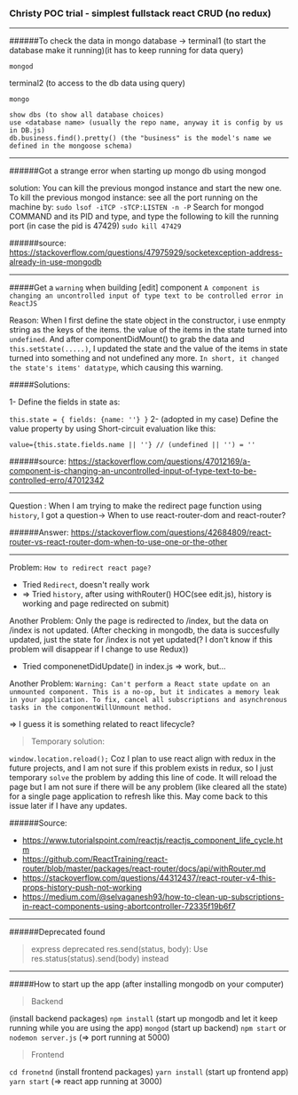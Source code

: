 ### Christy POC trial - simplest fullstack react CRUD (no redux)

---

######To check the data in mongo database ->
terminal1 (to start the database make it running)(it has to keep running for data query)

```
mongod
```

terminal2 (to access to the db data using query)

```
mongo
```

```
show dbs (to show all database choices)
use <database name> (usually the repo name, anyway it is config by us in DB.js)
db.business.find().pretty() (the "business" is the model's name we defined in the mongoose schema)
```

---

######Got a strange error when starting up mongo db using mongod

solution:
You can kill the previous mongod instance and start the new one.
To kill the previous mongod instance:
see all the port running on the machine by:
`sudo lsof -iTCP -sTCP:LISTEN -n -P`
Search for mongod COMMAND and its PID and type, and type the following to kill the running port (in case the pid is 47429)
`sudo kill 47429`

######source: https://stackoverflow.com/questions/47975929/socketexception-address-already-in-use-mongodb

---

#####Get a `warning` when building [edit] component
`A component is changing an uncontrolled input of type text to be controlled error in ReactJS`

Reason: When I first define the state object in the constructor, i use enmpty string as the keys of the items. the value of the items in the state turned into `undefined`. And after componentDidMount() to grab the data and `this.setState(.....)`, I updated the state and the value of the items in state turned into something and not undefined any more. `In short, it changed the state's items' datatype`, which causing this warning.

#####Solutions:

1- Define the fields in state as:

`this.state = { fields: {name: ''} }`
2- (adopted in my case) Define the value property by using Short-circuit evaluation like this:

`value={this.state.fields.name || ''} // (undefined || '') = ''`

######source: https://stackoverflow.com/questions/47012169/a-component-is-changing-an-uncontrolled-input-of-type-text-to-be-controlled-erro/47012342

---

Question : When I am trying to make the redirect page function using `history`, I got a question-> When to use react-router-dom and react-router?

######Answer: https://stackoverflow.com/questions/42684809/react-router-vs-react-router-dom-when-to-use-one-or-the-other

---

Problem: `How to redirect react page?`

- Tried `Redirect`, doesn't really work
- => Tried `history`, after using withRouter() HOC(see edit.js), history is working and page redirected on submit)

Another Problem: Only the page is redirected to /index, but the data on /index is not updated. (After checking in mongodb, the data is succesfully updated, just the state for /index is not yet updated(? I don't know if this problem will disappear if I change to use Redux))

- Tried componenetDidUpdate() in index.js => work, but...

Another Problem: `Warning: Can't perform a React state update on an unmounted component. This is a no-op, but it indicates a memory leak in your application. To fix, cancel all subscriptions and asynchronous tasks in the componentWillUnmount method.`

=> I guess it is something related to react lifecycle?

> Temporary solution:

`window.location.reload();`
Coz I plan to use react align with redux in the future projects, and I am not sure if this problem exists in redux, so I just temporary `solve` the problem by adding this line of code. It will reload the page but I am not sure if there will be any problem (like cleared all the state) for a single page application to refresh like this. May come back to this issue later if I have any updates.

######Source:

- https://www.tutorialspoint.com/reactjs/reactjs_component_life_cycle.htm
- https://github.com/ReactTraining/react-router/blob/master/packages/react-router/docs/api/withRouter.md
- https://stackoverflow.com/questions/44312437/react-router-v4-this-props-history-push-not-working
- https://medium.com/@selvaganesh93/how-to-clean-up-subscriptions-in-react-components-using-abortcontroller-72335f19b6f7

---

######Deprecated found

> express deprecated res.send(status, body): Use res.status(status).send(body) instead

---

#####How to start up the app (after installing mongodb on your computer)

> Backend

(install backend packages)
`npm install`
(start up mongodb and let it keep running while you are using the app)
`mongod`
(start up backend)
`npm start` or `nodemon server.js`
(=> port running at 5000)

> Frontend

`cd fronetnd`
(install frontend packages)
`yarn install`
(start up frontend app)
`yarn start`
(=> react app running at 3000)
